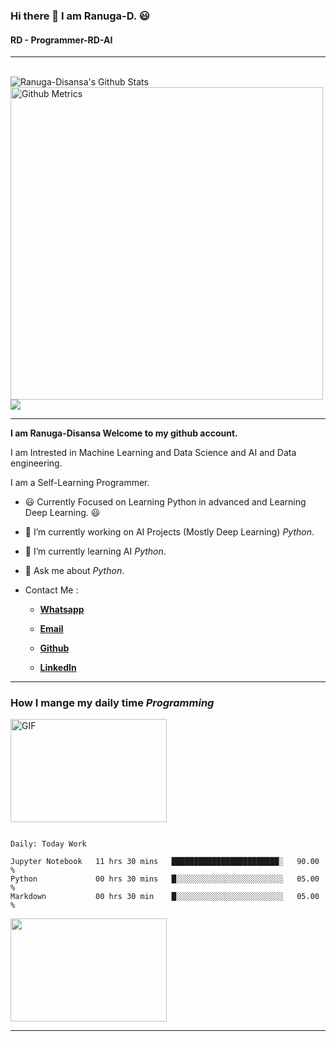 ### Hi there 👋 I am Ranuga-D. 😃
#### RD - Programmer-RD-AI
<hr>
<br>
<img align="center" src="https://github-readme-stats.vercel.app/api?username=Programmer-RD-AI&show_icons=true&hide_border=true" alt="Ranuga-Disansa's Github Stats">
<br>
<img width="500" src="https://metrics.lecoq.io/Programmer-RD-AI" alt="Github Metrics">
<br>
<img align="center" src="https://github-readme-stats.vercel.app/api/top-langs/?username=Programmer-RD-AI" />
<br>
<hr>

**I am Ranuga-Disansa Welcome to my github account.**

I am Intrested in Machine Learning and Data Science and AI and Data engineering.

I am a Self-Learning Programmer.

- 😃 Currently Focused on Learning Python in advanced and Learning Deep Learning. 😃

- 🔭 I’m currently working on AI Projects (Mostly Deep Learning) *Python*.

- 🌱 I’m currently learning AI *Python*.

- 💬 Ask me about *Python*.

- Contact Me :
  
  - [**Whatsapp**](https://api.whatsapp.com/send?phone=94766428783)
  
  - [**Email**](go2ranuga@gmail.com)
  
  - [**Github**](https://github.com/Programmer-RD-AI)
  
  - [**LinkedIn**](https://www.linkedin.com/in/ranuga-disansa-gamage-94a7671b2/)
  
<hr>

### How I mange my daily time *Programming*

<img align="center" alt="GIF" src="https://github.com/abhisheknaiidu/abhisheknaiidu/blob/master/code.gif?raw=true" width="250" height="165" />

<br>

<!--START_SECTION:waka-->
```text

Daily: Today Work

Jupyter Notebook   11 hrs 30 mins   ████████████████████████░   90.00 % 
Python             00 hrs 30 mins   █░░░░░░░░░░░░░░░░░░░░░░░░   05.00 % 
Markdown           00 hrs 30 min    █░░░░░░░░░░░░░░░░░░░░░░░░   05.00 % 
```

<!--END_SECTION:waka-->

<img align="center" src="https://media.tenor.com/images/4706603d96f302497a3174eb49a766e7/tenor.gif" width="250" height="165">

<hr>
